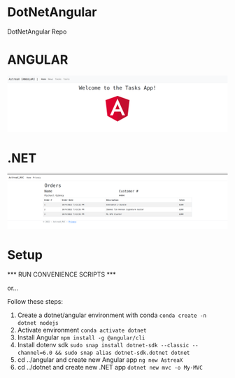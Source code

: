 # DotNetAngular
DotNetAngular Repo
 
# ANGULAR
![ANGULAR HOME](./angular/angular-home.png?raw=true)

# .NET
![CUSTOMER ORDERS](./dotnet/orders-screen.png?raw=true)

# Setup
*** RUN CONVENIENCE SCRIPTS ***

or...

Follow these steps:
1. Create a dotnet/angular environment with conda `conda create -n dotnet nodejs`
2. Activate environment `conda activate dotnet`
3. Install Angular `npm install -g @angular/cli`
4. Install dotenv sdk 
`sudo snap install dotnet-sdk --classic --channel=6.0 && sudo snap alias dotnet-sdk.dotnet dotnet`
5. cd ../angular and create new Angular app `ng new AstreaX`
6. cd ../dotnet and create new .NET app `dotnet new mvc -o My-MVC`

